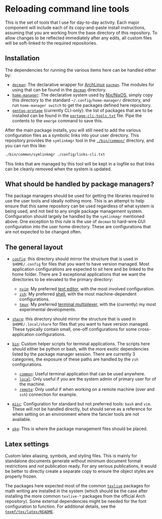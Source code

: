 # Reloading command line tools

This is the set of tools that I use for day-to-day activity. Each major component will include each of its
copy-and-paste install instructions, assuming that you are working from the base directory of this repository. To allow
changes to be reflected immediately after any edits, all custom files will be soft-linked to the required repositories.

## Installation

The dependencies for running the various items here can be handled either by:

- [`decman`][decman]: The declarative wrapper for [ArchLinux] [`pacman`][pacman]. The modules for using that can be
  found in the [`decman`](./pkg/decman/) directory.
- [`home-manager`][homemanager]: The declarative system used by [Nix/NixOS][nix], simply copy this directory to the
  standard `~/.config/home-manager/` directory, and run `home-manager switch` to get the packages defined here
  repository.
- [`gentoo-protage`][portage] (currently CLI-only): the list of packages that are to be installed can be found in the
  [`portage-cli-tools.txt`](./portage-cli-tools.txt) file. Pipe the contents to the `emerge` command to save this.

After the main package installs, you will still need to add the various configuration files as a symbolic links into
your user directory. This repository provides the `symlinkmgr` tool in the [`./bin/common/`](./bin) directory, and you
can run this like:

```bash
./bin/common/symlinkmgr ./config/links-cli.txt
```

This links that are managed by this tool will be kept in a logfile so that links can be cleanly removed when the system
is updated.

## What should be handled by package managers?

The package managers should be used for getting the libraries required to use the user tools and ideally nothing more.
This is an attempt to help ensure that this same repository can be used regardless of what system is being used, and not
tied to any single package management system. Configuration should largely be handled by the `symlinkmgr` mentioned
above. One exception to this rule is the use of `decman` to hard-wire GUI configuration into the user home directory.
These are configurations that are not expected to be changed often.

## The general layout

- [`config`](./config): this directory should mirror the structure that is used in `$HOME/.config` for files that you
  want to have version managed. Most application configurations are expected to sit here and be linked to the home
  folder. There are 3 exceptional applications that we want the directories to be elevated to the primary directory:

  - [`nvim`](./nvim): My preferred [text editor][neovim], with the most involved configuration.
  - [`zsh`](./zsh): My preferred [shell][zsh], with the most machine-dependent configurations.
  - [`tmux`](./tmux): My preferred [terminal multiplexer][tmux], with the (currently) my most experimental developments.

- [`share`](./share/): this directory should mirror the structure that is used in `$HOME/.local/share` for files that
  you want to have version managed. These typically contain small, one-off configurations for some cross-application
  configurations.

- [`bin`](./bin): Custom helper scripts for terminal applications. The scripts here should either be python or bash,
  with the more exotic dependencies listed by the package manager session. There are currently 3 categories, the
  exposure of these paths are handled by the `zsh` configurations.

  - [`common`](./bin/common): Useful terminal application that can be used anywhere.
  - [`local`](./bin/local): Only useful if you are the system admin of primary user for of the machine.
  - [`remote`](./bin/remote): Only useful if when working on a remote machine (over and `ssh`) connection for example.

- [`misc`](./misc/): Configuration for standard but not preferred tools: `bash` and `vim`. These will not be handled
  directly, but should serve as a reference for when setting on an environment where the fancier tools are not
  available.

- [`pkg`](./pkg): This is where the package management files should be placed.

## Latex settings

Custom latex aliasing, symbols, and styling files. This is mainly for standalone documents generate without minimum
document format restrictions and _not_ publication ready. For any serious publications, it would be better to directly
create a separate copy to ensure the object styles are properly frozen.

The packages here expected most of the common [`texlive`][texlive] packages for math writing are installed in the system
(which should be the case after installing the more common `texlive-*` packages from the official Arch repository). Some
external dependencies might be needed for the font configuration to function. For additional details, see the
[`texmf/tex/latex/README`](texmf/tex/latex).

[archlinux]: https://archlinux.org/
[decman]: https://github.com/kiviktnm/decman
[homemanager]: https://nix-community.github.io/home-manager/
[neovim]: https://neovim.io/
[nix]: https://nixos.org/
[pacman]: https://wiki.archlinux.org/title/Pacman
[portage]: https://wiki.gentoo.org/wiki/Portage
[texlive]: https://www.tug.org/texlive/
[tmux]: https://github.com/tmux/tmux/wiki
[zsh]: https://www.zsh.org/
